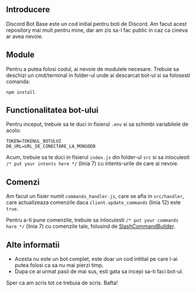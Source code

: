 ## Introducere

Discord Bot Base este un cod initial pentru boti de Discord. Am facut acest repository mai mult pentru mine, dar am zis sa-l fac public in caz ca cineva ar avea nevoie.

## Module

Pentru a putea folosi codul, ai nevoie de modulele necesare. Trebuie sa deschizi un cmd/terminal in folder-ul unde ai descarcat bot-ul si sa folosesti comanda:

```
npm install
```

## Functionalitatea bot-ului

Pentru inceput, trebuie sa te duci in fisierul `.env` si sa schimbi variabilele de acolo:

```env
TOKEN=TOKENUL_BOTULUI
DB_URL=URL_DE_CONECTARE_LA_MONGODB
```

Acum, trebuie sa te duci in fisierul `index.js` din folder-ul `src` si sa inlocuiesti `/* put your intents here */` (linia 7) cu intents-urile de care ai nevoie.

## Comenzi

Am facut un fisier numit `commands_handler.js`, care se afla in `src/handler`, care actualizeaza comenzile daca `client.update_commands` (linia 12) este `true`.

Pentru a-ti pune comenzile, trebuie sa inlocuiesti `/* put your commands here */` (linia 7) cu comenzile tale, folosind de [SlashCommandBuilder](https://discordjs.guide/interactions/slash-commands.html#options).

## Alte informatii

- Acesta nu este un bot complet, este doar un cod intitial pe care l-ai putea folosi ca sa nu mai pierzi timp.
- Dupa ce ai urmat pasii de mai sus, esti gata sa incepi sa-ti faci bot-ul.

Sper ca am scris tot ce trebuia de scris. Bafta!
